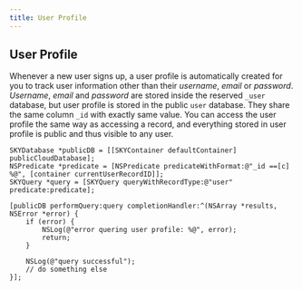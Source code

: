 ```yaml
---
title: User Profile
---
```


<a name="user-profile"></a>
## User Profile

Whenever a new user signs up, a user profile is automatically created for
you to track user information other than their _username_, _email_ or _password_. _Username_, _email_ and _password_ are stored inside the reserved `_user` database, but user profile is stored in the public `user` database. They share the same column `_id` with exactly same value. You can access the
user profile the same way as accessing a record, and everything stored in
user profile is public and thus visible to any user.

```obj-c
SKYDatabase *publicDB = [[SKYContainer defaultContainer] publicCloudDatabase];
NSPredicate *predicate = [NSPredicate predicateWithFormat:@"_id ==[c] %@", [container currentUserRecordID]];
SKYQuery *query = [SKYQuery queryWithRecordType:@"user" predicate:predicate];

[publicDB performQuery:query completionHandler:^(NSArray *results, NSError *error) {
    if (error) {
        NSLog(@"error quering user profile: %@", error);
        return;
    }

    NSLog(@"query successful");
    // do something else
}];
```
